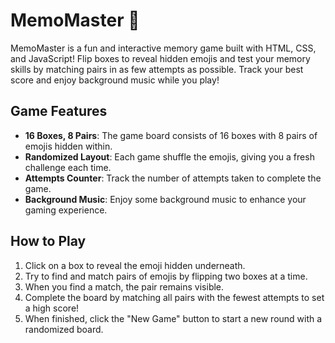 # MemoMaster 🎉
MemoMaster is a fun and interactive memory game built with HTML, CSS, and JavaScript! Flip boxes to reveal hidden emojis and test your memory skills by matching pairs in as few attempts as possible. Track your best score and enjoy background music while you play!

## Game Features
- **16 Boxes, 8 Pairs**: The game board consists of 16 boxes with 8 pairs of emojis hidden within.
- **Randomized Layout**: Each game shuffle the emojis, giving you a fresh challenge each time.
- **Attempts Counter**: Track the number of attempts taken to complete the game.
- **Background Music**: Enjoy some background music to enhance your gaming experience.

## How to Play
1. Click on a box to reveal the emoji hidden underneath.
2. Try to find and match pairs of emojis by flipping two boxes at a time.
3. When you find a match, the pair remains visible.
4. Complete the board by matching all pairs with the fewest attempts to set a high score!
5. When finished, click the "New Game" button to start a new round with a randomized board.
